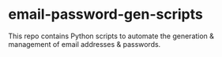 # email-password-gen-scripts
This repo contains Python scripts to automate the generation &amp; management of email addresses &amp; passwords.
